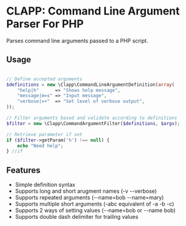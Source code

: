 # CLAPP: Command Line Argument Parser For PHP 

Parses command line arguments passed to a PHP script.  

## Usage

```PHP

// Define accepted arguments
$definitions = new \Clapp\CommandLineArgumentDefinition(array(
    "help|h"      => "Shows help message",
    "message|m=s" => "Input message",
    "verbose|v+"  => "Set level of verbose output",
));

// Filter arguments based and validate according to definitions
$filter = new \Clapp\CommandArgumentFilter($definitions, $argv);

// Retrieve parameter if set
if ($filter->getParam('h') !== null) {
    echo "Need help";
} //if
```
## Features

* Simple definition syntax 
* Supports long and short arugment names (-v --verbose)
* Supports repeated arguments (--name=bob --name=mary)
* Supports multiple short arguments (-abc equivalent of -a -b -c)
* Supports 2 ways of setting values (--name=bob or --name bob)
* Supports double dash delimiter for trailing values

